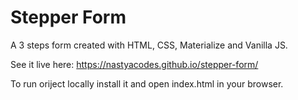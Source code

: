﻿# Stepper Form

A 3 steps form created with HTML, CSS, Materialize and Vanilla JS.

See it live here: https://nastyacodes.github.io/stepper-form/

To run oriject locally install it and open index.html in your browser.
